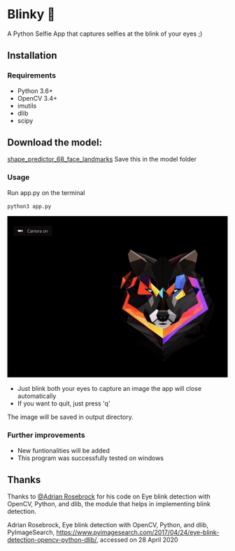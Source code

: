 # Blinky 📸
A Python Selfie App that captures selfies at the blink of your eyes ;)

## Installation

### Requirements

  * Python 3.6+
  * OpenCV 3.4+ 
  * imutils
  * dlib
  * scipy

## Download the model:
[shape_predictor_68_face_landmarks](https://drive.google.com/file/d/1i5bJtlstVU5dZpZ_4eCo0wAceg-7Cs2K/view?usp=sharing)
Save this in the model folder

### Usage
Run app.py on the terminal
```bash
python3 app.py
```
![](https://github.com/AshwinRaikar88/Blinky/blob/master/output/demo.gif?raw=true)
* Just blink both your eyes to capture an image
  the app will close automatically
* If you want to quit, just press 'q'

The image will be saved in output directory.

### Further improvements
*  New funtionalities will be added
*  This program was successfully tested on windows

## Thanks
Thanks to [@Adrian Rosebrock](https://github.com/jrosebr1) for his code on Eye blink detection with OpenCV, Python, and dlib, the module that helps in implementing blink detection.

Adrian Rosebrock, Eye blink detection with OpenCV, Python, and dlib, PyImageSearch, https://www.pyimagesearch.com/2017/04/24/eye-blink-detection-opencv-python-dlib/, accessed on 28 April 2020
